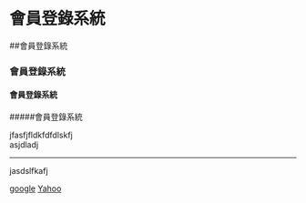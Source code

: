 # 會員登錄系統
##會員登錄系統
### 會員登錄系統
#### 會員登錄系統
#####會員登錄系統

jfasfjfldkfdfdlskfj<br>
asjdladj
<hr>
jasdslfkafj<br>

[google](http://www.google.com)
[Yahoo](https://tw.yahoo.com/)
